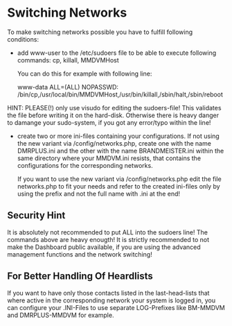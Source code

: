 # Switching Networks
To make switching networks possible you have to fulfill following conditions:

* add www-user to the /etc/sudoers file to be able to execute following commands: cp, killall, MMDVMHost

  You can do this for example with following line:
  
  www-data ALL=(ALL) NOPASSWD: /bin/cp,/usr/local/bin/MMDVMHost,/usr/bin/killall,/sbin/halt,/sbin/reboot


HINT: PLEASE(!) only use visudo for editing the sudoers-file! This validates the file before writing it on the 
hard-disk. Otherwise there is heavy danger to damange your sudo-system, if you got any error/typo within the line!

* create two or more ini-files containing your configurations. If not using the new variant via /config/networks.php, create one with the name DMRPLUS.ini and the other with the name BRANDMEISTER.ini within the same directory where your MMDVM.ini resists, that contains the configurations for the corresponding networks. 

  If you want to use the new variant via /config/networks.php edit the file networks.php to fit your needs and refer to the created ini-files only by using the prefix and not the full name with .ini at the end!

## Security Hint
It is absolutely not recommended to put ALL into the sudoers line! The commands above are heavy enougth!
It is strictly recommended to not make the Dashboard public available, if you are using the advanced management functions and the network switching!

## For Better Handling Of Heardlists
If you want to have only those contacts listed in the last-head-lists that where active in the corresponding network your system is logged in,
you can configure your .INI-Files to use separate LOG-Prefixes like BM-MMDVM and DMRPLUS-MMDVM for example.
